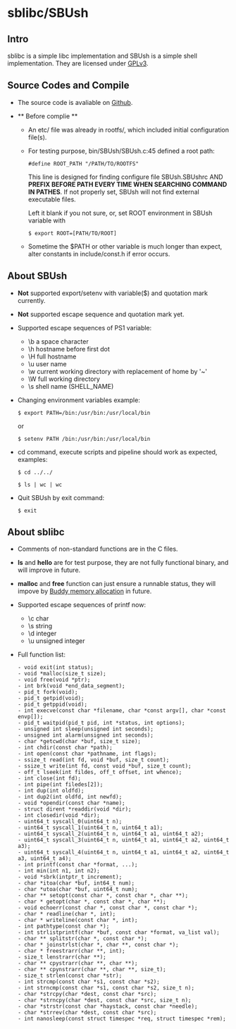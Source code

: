 # sblibc/SBUsh

## Intro

sblibc is a simple libc implementation and SBUsh is a simple shell implementation. They are licensed under [GPLv3](http://www.gnu.org/copyleft/gpl.html). 


## Source Codes and Compile

- The source code is avaliable on [Github](https://github.com/waigx/sblibc).
 
- ** Before complie **
  * An etc/ file was already in rootfs/, which included initial configuration file(s).  
  * For testing purpose, bin/SBUsh/SBUsh.c:45 defined a root path: 
  
    ```
    #define ROOT_PATH "/PATH/TO/ROOTFS"
    ```    
    This line is designed for finding configure file SBUsh.SBUshrc AND **PREFIX BEFORE PATH EVERY TIME WHEN SEARCHING COMMAND IN PATHES**. If not properly set, SBUsh will not find external executable files.
    
    Left it blank if you not sure, or, set ROOT environment in SBUsh variable with
    
    ```
    $ export ROOT=[PATH/TO/ROOT]
    ```
  * Sometime the $PATH or other variable is much longer than expect, alter constants in include/const.h if error occurs.


## About SBUsh

- **Not** supported export/setenv with variable($) and quotation mark currently.

- **Not** supported escape sequence and quotation mark yet.

- Supported escape sequences of PS1 variable:
  * \b a space character
  * \h hostname before first dot
  * \H full hostname
  * \u user name
  * \w current working directory with replacement of home by '~'
  * \W full working directory
  * \s shell name (SHELL_NAME)
  
- Changing environment variables example:
  
  ```
  $ export PATH=/bin:/usr/bin:/usr/local/bin
  ```
  or
  
  ```
  $ setenv PATH /bin:/usr/bin:/usr/local/bin
  ```  
- cd command, execute scripts and pipeline should work as expected, examples:

  ```
  $ cd ../../
  ```
  ```
  $ ls | wc | wc
  ```
- Quit SBUsh by exit command:

  ```
  $ exit
  ```

## About sblibc

- Comments of non-standard functions are in the C files.

- **ls** and **hello** are for test purpose, they are not fully functional binary, and will improve in future.

- **malloc** and **free** function can just ensure a runnable status, they will impove by [Buddy memory allocation](http://en.wikipedia.org/wiki/Buddy_memory_allocation) in future.

- Supported escape sequences of printf now:
  * \c char
  * \s string
  * \d integer
  * \u unsigned integer

- Full function list:
  
  ```
  - void exit(int status);
  - void *malloc(size_t size);
  - void free(void *ptr);
  - int brk(void *end_data_segment);
  - pid_t fork(void);
  - pid_t getpid(void);
  - pid_t getppid(void);
  - int execve(const char *filename, char *const argv[], char *const envp[]);
  - pid_t waitpid(pid_t pid, int *status, int options);
  - unsigned int sleep(unsigned int seconds);
  - unsigned int alarm(unsigned int seconds);
  - char *getcwd(char *buf, size_t size);
  - int chdir(const char *path);
  - int open(const char *pathname, int flags);
  - ssize_t read(int fd, void *buf, size_t count);
  - ssize_t write(int fd, const void *buf, size_t count);
  - off_t lseek(int fildes, off_t offset, int whence);
  - int close(int fd);
  - int pipe(int filedes[2]);
  - int dup(int oldfd);
  - int dup2(int oldfd, int newfd);
  - void *opendir(const char *name);
  - struct dirent *readdir(void *dir);
  - int closedir(void *dir);
  - uint64_t syscall_0(uint64_t n);
  - uint64_t syscall_1(uint64_t n, uint64_t a1);
  - uint64_t syscall_2(uint64_t n, uint64_t a1, uint64_t a2);
  - uint64_t syscall_3(uint64_t n, uint64_t a1, uint64_t a2, uint64_t a3);
  - uint64_t syscall_4(uint64_t n, uint64_t a1, uint64_t a2, uint64_t a3, uint64_t a4);
  - int printf(const char *format, ...);
  - int min(int n1, int n2);
  - void *sbrk(intptr_t increment);
  - char *itoa(char *buf, int64_t num);
  - char *utoa(char *buf, uint64_t num);
  - char ** setopt(const char *, const char *, char **);
  - char * getopt(char *, const char *, char **);
  - void echoerr(const char *, const char *, const char *);
  - char * readline(char *, int); 
  - char * writeline(const char *, int);
  - int pathtype(const char *);
  - int strlistprintf(char *buf, const char *format, va_list val);
  - char ** splitstr(char *, const char *);
  - char * joinstrlst(char *, char **, const char *);
  - char * freestrarr(char **, int);
  - size_t lenstrarr(char **);
  - char ** cpystrarr(char **, char **);
  - char ** cpynstrarr(char **, char **, size_t);
  - size_t strlen(const char *str);
  - int strcmp(const char *s1, const char *s2);
  - int strncmp(const char *s1, const char *s2, size_t n);
  - char *strcpy(char *dest, const char *src);
  - char *strncpy(char *dest, const char *src, size_t n);
  - char *strstr(const char *haystack, const char *needle);
  - char *strrev(char *dest, const char *src);
  - int nanosleep(const struct timespec *req, struct timespec *rem);
  ```
